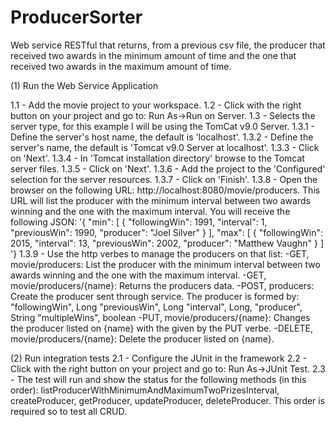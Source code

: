 # ProducerSorter
Web service RESTful that returns, from a previous csv file, the producer that received two awards in the minimum amount of time and the one that received two awards in the maximum amount of time.


(1) Run the Web Service Application

1.1 - Add the movie project to your workspace.
1.2 - Click with the right button on your project and go to: Run As->Run on Server.
1.3 - Selects the server type, for this example I will be using the TomCat v9.0 Server.
1.3.1 - Define the server's host name, the default is 'localhost'.
1.3.2 - Define the server's name, the default is 'Tomcat v9.0 Server at localhost'.
1.3.3 - Click on 'Next'.
1.3.4 - In 'Tomcat installation directory' browse to the Tomcat server files.
1.3.5 - Click on 'Next'.
1.3.6 - Add the project to the 'Configured' selection for the server resources.
1.3.7 - Click on 'Finish'.
1.3.8 - Open the browser on the following URL: http://localhost:8080/movie/producers. This URL will list the producer with the minimum interval between two awards winning and the one with the maximum interval. You will receive the following JSON:
'{
    "min": [
        {
            "followingWin": 1991,
            "interval": 1,
            "previousWin": 1990,
            "producer": "Joel Silver"
        }
    ],
    "max": [
        {
            "followingWin": 2015,
            "interval": 13,
            "previousWin": 2002,
            "producer": "Matthew Vaughn"
        }
    ]
'}
1.3.9 - Use the http verbes to manage the producers on that list:
  -GET, movie/producers: List the producer with the minimum interval between two awards winning and the one with the maximum interval.
  -GET, movie/producers/{name}: Returns the producers data.
  -POST, producers: Create the producer sent through service. The producer is formed by:
    "followingWin", Long
    "previousWin", Long
    "interval", Long,
    "producer", String
    "multipleWins", boolean
  -PUT, movie/producers/{name}: Changes the producer listed on {name} with the given by the PUT verbe.
  -DELETE, movie/producers/{name}: Delete the producer listed on {name}.

(2) Run integration tests
2.1 - Configure the JUnit in the framework
2.2 - Click with the right button on your project and go to: Run As->JUnit Test.
2.3 - The test will run and show the status for the following methods (in this order): listProducerWithMinimumAndMaximumTwoPrizesInterval, createProducer, getProducer, updateProducer, deleteProducer. This order is required so to test all CRUD.
